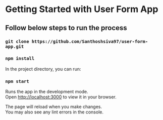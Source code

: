 # Getting Started with User Form App

## Follow below steps to run the process

### `git clone https://github.com/Santhoshsiva97/user-form-app.git`

### `npm install`

In the project directory, you can run:

### `npm start`

Runs the app in the development mode.\
Open [http://localhost:3000](http://localhost:3000) to view it in your browser.

The page will reload when you make changes.\
You may also see any lint errors in the console.
